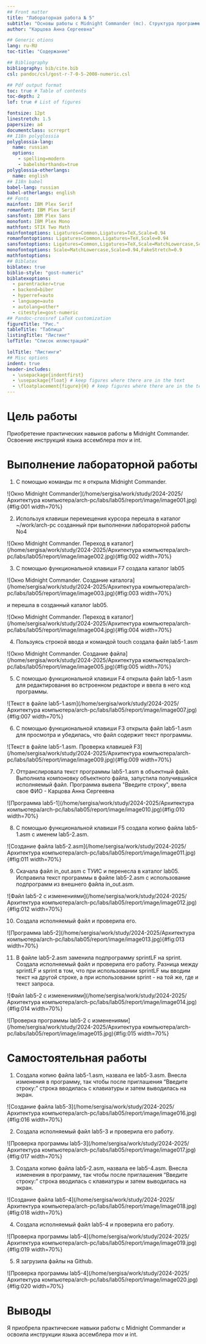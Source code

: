 ```yaml
---
## Front matter
title: "Лабораторная работа № 5"
subtitle: "Основы работы с Midnight Commander (mc). Структура программы на языке ассемблера NASM. Системные вызовы в ОС GNU Linux"
author: "Карцова Анна Сергеевна"

## Generic otions
lang: ru-RU
toc-title: "Содержание"

## Bibliography
bibliography: bib/cite.bib
csl: pandoc/csl/gost-r-7-0-5-2008-numeric.csl

## Pdf output format
toc: true # Table of contents
toc-depth: 2
lof: true # List of figures

fontsize: 12pt
linestretch: 1.5
papersize: a4
documentclass: scrreprt
## I18n polyglossia
polyglossia-lang:
  name: russian
  options:
	- spelling=modern
	- babelshorthands=true
polyglossia-otherlangs:
  name: english
## I18n babel
babel-lang: russian
babel-otherlangs: english
## Fonts
mainfont: IBM Plex Serif
romanfont: IBM Plex Serif
sansfont: IBM Plex Sans
monofont: IBM Plex Mono
mathfont: STIX Two Math
mainfontoptions: Ligatures=Common,Ligatures=TeX,Scale=0.94
romanfontoptions: Ligatures=Common,Ligatures=TeX,Scale=0.94
sansfontoptions: Ligatures=Common,Ligatures=TeX,Scale=MatchLowercase,Scale=0.94
monofontoptions: Scale=MatchLowercase,Scale=0.94,FakeStretch=0.9
mathfontoptions:
## Biblatex
biblatex: true
biblio-style: "gost-numeric"
biblatexoptions:
  - parentracker=true
  - backend=biber
  - hyperref=auto
  - language=auto
  - autolang=other*
  - citestyle=gost-numeric
## Pandoc-crossref LaTeX customization
figureTitle: "Рис."
tableTitle: "Таблица"
listingTitle: "Листинг"
lofTitle: "Список иллюстраций"

lolTitle: "Листинги"
## Misc options
indent: true
header-includes:
  - \usepackage{indentfirst}
  - \usepackage{float} # keep figures where there are in the text
  - \floatplacement{figure}{H} # keep figures where there are in the text
---
```


# Цель работы

Приобретение практических навыков работы в Midnight Commander. Освоение инструкций
языка ассемблера mov и int.

# Выполнение лабораторной работы

1) С помощью команды mc я открыла Midnight Commander.

![Окно Midnight Commander](/home/sergisa/work/study/2024-2025/Архитектура компьютера/arch-pc/labs/lab05/report/image/image001.jpg){#fig:001 width=70%}

2) Используя клавиши перемещения курсора перешла в каталог ~/work/arch-pc созданный
при выполнении лабораторной работы No4

![Окно Midnight Commander. Переход в каталог](/home/sergisa/work/study/2024-2025/Архитектура компьютера/arch-pc/labs/lab05/report/image/image002.jpg){#fig:002 width=70%}

3) С помощью функциональной клавиши F7 создала каталог lab05

![Окно Midnight Commander. Создание каталога](/home/sergisa/work/study/2024-2025/Архитектура компьютера/arch-pc/labs/lab05/report/image/image003.jpg){#fig:003 width=70%}

и перешла в созданный каталог lab05.
 
![Окно Midnight Commander. Переход в каталог](/home/sergisa/work/study/2024-2025/Архитектура компьютера/arch-pc/labs/lab05/report/image/image004.jpg){#fig:004 width=70%}

4) Пользуясь строкой ввода и командой touch создала файл lab5-1.asm

![Окно Midnight Commander. Создание файла](/home/sergisa/work/study/2024-2025/Архитектура компьютера/arch-pc/labs/lab05/report/image/image005.jpg){#fig:005 width=70%}

5) С помощью функциональной клавиши F4 открыла файл lab5-1.asm для редактирования во встроенном редакторе и ввела в него код программы.

![Текст в файле lab5-1.asm](/home/sergisa/work/study/2024-2025/Архитектура компьютера/arch-pc/labs/lab05/report/image/image007.jpg){#fig:007 width=70%}

6) С помощью функциональной клавиши F3 открыла файл lab5-1.asm для просмотра и убедилась, что файл содержит текст программы.

![Текст в файле lab5-1.asm. Проверка клавишей F3](/home/sergisa/work/study/2024-2025/Архитектура компьютера/arch-pc/labs/lab05/report/image/image009.jpg){#fig:009 width=70%}

7) Оттранслировала текст программы lab5-1.asm в объектный файл. Выполнила компоновку объектного файла, запустила получившийся исполняемый файл.
Программа вывела "Введите строку", ввела свое ФИО - Карцова Анна Сергеевна

![Программа lab5-1](/home/sergisa/work/study/2024-2025/Архитектура компьютера/arch-pc/labs/lab05/report/image/image010.jpg){#fig:010 width=70%}

8) С помощью функциональной клавиши F5 создала копию файла lab5-1.asm с именем lab5-2.asm.

![Создание файла lab5-2.asm](/home/sergisa/work/study/2024-2025/Архитектура компьютера/arch-pc/labs/lab05/report/image/image011.jpg){#fig:011 width=70%}

9) Cкачала файл in_out.asm с ТУИС и перенесла в каталог lab05. Исправила текст программы в файле lab5-2.asm с использование подпрограмм из внешнего файла in_out.asm.

![Файл lab5-2 с изменениями](/home/sergisa/work/study/2024-2025/Архитектура компьютера/arch-pc/labs/lab05/report/image/image012.jpg){#fig:012 width=70%}

10) Создала исполняемый файл и проверила его.

![Программа lab5-2](/home/sergisa/work/study/2024-2025/Архитектура компьютера/arch-pc/labs/lab05/report/image/image013.jpg){#fig:013 width=70%}

11) В файле lab5-2.asm заменила подпрограмму sprintLF на sprint. Создала исполняемый файл и проверила его работу. Разница между sprintLF и sprint в том, что при использовании sprintLF мы вводим текст на другой строке, а при использовании sprint - на той же, где и текст запроса.

![Файл lab5-2 с изменениями](/home/sergisa/work/study/2024-2025/Архитектура компьютера/arch-pc/labs/lab05/report/image/image014.jpg){#fig:014 width=70%}

![Проверка программы lab5-2 с изменениями](/home/sergisa/work/study/2024-2025/Архитектура компьютера/arch-pc/labs/lab05/report/image/image015.jpg){#fig:015 width=70%}


# Самостоятельная работы

1) Создала копию файла lab5-1.asm, назвала ее lab5-3.asm. Внесла изменения в программу, так чтобы после приглашения “Введите строку:” строка вводилась с клавиатуры и затем выводилась на экран.

![Создание файла lab5-3](/home/sergisa/work/study/2024-2025/Архитектура компьютера/arch-pc/labs/lab05/report/image/image016.jpg){#fig:016 width=70%}

2) Создала исполняемый файл lab5-3 и проверила его работу.

![Проверка программы lab5-3](/home/sergisa/work/study/2024-2025/Архитектура компьютера/arch-pc/labs/lab05/report/image/image017.jpg){#fig:017 width=70%}

3) Создала копию файла lab5-2.asm, назвала ее lab5-4.asm. Внесла изменения в программу, так чтобы после приглашения “Введите строку:” строка вводилась с клавиатуры и затем выводилась на экран.

![Создание файла lab5-4](/home/sergisa/work/study/2024-2025/Архитектура компьютера/arch-pc/labs/lab05/report/image/image018.jpg){#fig:018 width=70%}

4) Создала исполняемый файл lab5-4 и проверила его работу.

![Проверка программы lab5-4](/home/sergisa/work/study/2024-2025/Архитектура компьютера/arch-pc/labs/lab05/report/image/image019.jpg){#fig:019 width=70%}

5) Я загрузила файлы на Github.

![Проверка программы lab5-4](/home/sergisa/work/study/2024-2025/Архитектура компьютера/arch-pc/labs/lab05/report/image/image020.jpg){#fig:020 width=70%}


# Выводы
Я приобрела практические навыки работы с Midnight Commander и освоила инструкции языка ассемблера mov и int.



